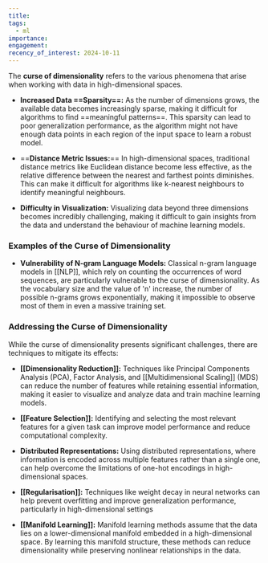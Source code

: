 ```yaml
---
title: 
tags:
  - ml
importance: 
engagement: 
recency_of_interest: 2024-10-11
---
```

The **curse of dimensionality** refers to the various phenomena that arise when working with data in high-dimensional spaces.

- **Increased Data ==Sparsity==:** As the number of dimensions grows, the available data becomes increasingly sparse, making it difficult for algorithms to find ==meaningful patterns==. This sparsity can lead to poor generalization performance, as the algorithm might not have enough data points in each region of the input space to learn a robust model.

- ==**Distance Metric Issues:**== In high-dimensional spaces, traditional distance metrics like Euclidean distance become less effective, as the relative difference between the nearest and farthest points diminishes. This can make it difficult for algorithms like k-nearest neighbours to identify meaningful neighbours.

- **Difficulty in Visualization:** Visualizing data beyond three dimensions becomes incredibly challenging, making it difficult to gain insights from the data and understand the behaviour of machine learning models.

### Examples of the Curse of Dimensionality


- **Vulnerability of N-gram Language Models:** Classical n-gram language models in [[NLP]], which rely on counting the occurrences of word sequences, are particularly vulnerable to the curse of dimensionality. As the vocabulary size and the value of 'n' increase, the number of possible n-grams grows exponentially, making it impossible to observe most of them in even a massive training set.

### Addressing the Curse of Dimensionality

While the curse of dimensionality presents significant challenges, there are techniques to mitigate its effects:

- **[[Dimensionality Reduction]]:** Techniques like Principal Components Analysis (PCA), Factor Analysis, and [[Multidimensional Scaling]] (MDS) can reduce the number of features while retaining essential information, making it easier to visualize and analyze data and train machine learning models.

- **[[Feature Selection]]:** Identifying and selecting the most relevant features for a given task can improve model performance and reduce computational complexity.

- **Distributed Representations:** Using distributed representations, where information is encoded across multiple features rather than a single one, can help overcome the limitations of one-hot encodings in high-dimensional spaces.

- **[[Regularisation]]:** Techniques like weight decay in neural networks can help prevent overfitting and improve generalization performance, particularly in high-dimensional settings


- **[[Manifold Learning]]:** Manifold learning methods assume that the data lies on a lower-dimensional manifold embedded in a high-dimensional space. By learning this manifold structure, these methods can reduce dimensionality while preserving nonlinear relationships in the data.


